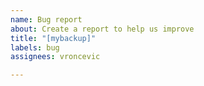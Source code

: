 ```yaml
---
name: Bug report
about: Create a report to help us improve
title: "[mybackup]"
labels: bug
assignees: vroncevic

---
```



